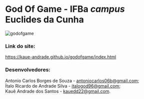 # God Of Game - IFBa _campus_ Euclides da Cunha

![godofgame](https://i.imgur.com/imE1Myd.png)

### Link do site: 

https://kaue-andrade.github.io/godofgame/index.html

### Desenvolvedores: 

Antonio Carlos Borges de Souza - antoniocarlos06b@gmail.com; </br>
Ítalo Ricardo de Andrade Silva - italogod96@gmail.com; </br>
Kauê Andrade dos Santos - kauedd22@gmail.com.
